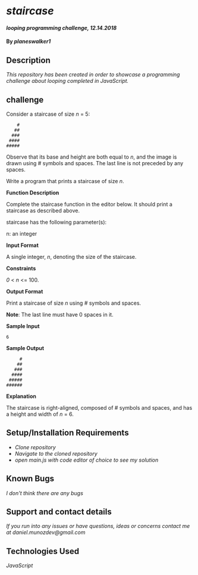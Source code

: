 # _staircase_

#### _looping programming challenge, 12.14.2018_

#### By _**planeswalker1**_

## Description

_This repository has been created in order to showcase a programming challenge about looping completed in JavaScript._

## challenge

Consider a staircase of size _n_ = 5:

```
    #
   ##
  ###
 ####
#####
```

Observe that its base and height are both equal to _n_, and the image is drawn using # symbols and spaces. The last line is not preceded by any spaces.

Write a program that prints a staircase of size _n_.

**Function Description**

Complete the staircase function in the editor below. It should print a staircase as described above.

staircase has the following parameter(s):

n: an integer

**Input Format**

A single integer, _n_, denoting the size of the staircase.

**Constraints**

_0_ < _n_ <= 100.

**Output Format**

Print a staircase of size _n_ using # symbols and spaces.

**Note**: The last line must have 0 spaces in it.

**Sample Input**

```
6
```

**Sample Output**

```
     #
    ##
   ###
  ####
 #####
######
```

**Explanation**

The staircase is right-aligned, composed of # symbols and spaces, and has a height and width of _n_ = 6.

## Setup/Installation Requirements

* _Clone repository_
* _Navigate to the cloned repository_
* _open main.js with code editor of choice to see my solution_

## Known Bugs

_I don't think there are any bugs_

## Support and contact details

_If you run into any issues or have questions, ideas or concerns contact me at daniel.munozdev@gmail.com_

## Technologies Used

_JavaScript_